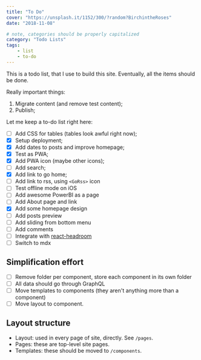```yaml
---
title: "To Do"
cover: "https://unsplash.it/1152/300/?random?BirchintheRoses"
date: "2018-11-08"

# note, categories should be properly capitalized
category: "Todo Lists"
tags:
    - list
    - to-do
---
```


This is a todo list, that I use to build this site. Eventually, all the items should be done.

Really important things:

1. Migrate content (and remove test content);
2. Publish;

Let me keep a to-do list right here:

-   [ ] Add CSS for tables (tables look awful right now);
-   [x] Setup deployment;
-   [x] Add dates to posts and improve homepage;
-   [x] Test as PWA;
-   [x] Add PWA icon (maybe other icons);
-   [ ] Add search;
-   [x] Add link to go home;
-   [ ] Add link to rss, using `<GoRss>` icon
-   [ ] Test offline mode on iOS
-   [ ] Add awesome PowerBI as a page
-   [ ] Add About page and link
-   [x] Add some homepage design
-   [ ] Add posts preview
-   [ ] Add sliding from bottom menu
-   [ ] Add comments
-   [ ] Integrate with [react-headroom](https://kyleamathews.github.io/react-headroom/)
-   [ ] Switch to mdx

## Simplification effort

-   [ ] Remove folder per component, store each component in its own folder
-   [ ] All data should go through GraphQL
-   [ ] Move templates to components (they aren't anything more than a component)
-   [ ] Move layout to component.

## Layout structure

-   Layout: used in every page of site, directly. See `/pages`.
-   Pages: these are top-level site pages.
-   Templates: these should be moved to `/components`.
